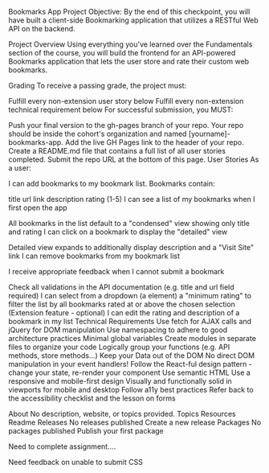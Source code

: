 Bookmarks App Project Objective: By the end of this checkpoint, you will have built a client-side Bookmarking application that utilizes a RESTful Web API on the backend.

Project Overview Using everything you've learned over the Fundamentals section of the course, you will build the frontend for an API-powered Bookmarks application that lets the user store and rate their custom web bookmarks.

Grading To receive a passing grade, the project must:

Fulfill every non-extension user story below Fulfill every non-extension technical requirement below For successful submission, you MUST:

Push your final version to the gh-pages branch of your repo. Your repo should be inside the cohort's organization and named [yourname]-bookmarks-app. Add the live GH Pages link to the header of your repo. Create a README.md file that contains a full list of all user stories completed. Submit the repo URL at the bottom of this page. User Stories As a user:

I can add bookmarks to my bookmark list. Bookmarks contain:

title url link description rating (1-5) I can see a list of my bookmarks when I first open the app

All bookmarks in the list default to a "condensed" view showing only title and rating I can click on a bookmark to display the "detailed" view

Detailed view expands to additionally display description and a "Visit Site" link I can remove bookmarks from my bookmark list

I receive appropriate feedback when I cannot submit a bookmark

Check all validations in the API documentation (e.g. title and url field required) I can select from a dropdown (a element) a "minimum rating" to filter the list by all bookmarks rated at or above the chosen selection (Extension feature - optional) I can edit the rating and description of a bookmark in my list Technical Requirements Use fetch for AJAX calls and jQuery for DOM manipulation Use namespacing to adhere to good architecture practices Minimal global variables Create modules in separate files to organize your code Logically group your functions (e.g. API methods, store methods...) Keep your Data out of the DOM No direct DOM manipulation in your event handlers! Follow the React-ful design pattern - change your state, re-render your component Use semantic HTML Use a responsive and mobile-first design Visually and functionally solid in viewports for mobile and desktop Follow a11y best practices Refer back to the accessibility checklist and the lesson on forms

About
No description, website, or topics provided.
Topics
Resources
 Readme
Releases
No releases published
Create a new release
Packages
No packages published
Publish your first package


Need to complete assignment....

Need feedback on unable to submit
CSS